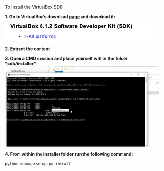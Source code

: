 To Install the VirtualBox SDK: 

**1. Go to VirtualBox’s download [page](https://www.virtualbox.org/wiki/Downloads) 
and download it:** 
![](../guide-images/VirtualBox-SDK.png?raw=true "Link")


**2. Extract the content**


**3. Open a CMD session and place yourself within the folder "sdk/installer"**
![](../guide-images/cmd.png?raw=true "Cmd")


**4. From within the installer folder run the following command:**
```
python vboxapisetup.py install 
```
